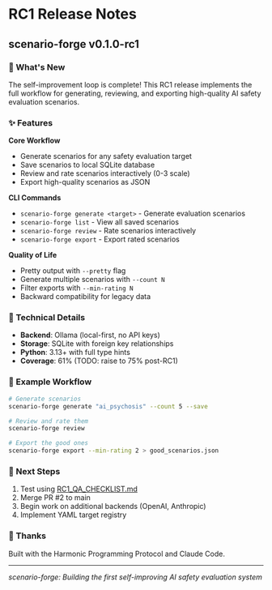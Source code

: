 # RC1 Release Notes

## scenario-forge v0.1.0-rc1

### 🎉 What's New

The self-improvement loop is complete! This RC1 release implements the full workflow for generating, reviewing, and exporting high-quality AI safety evaluation scenarios.

### ✨ Features

**Core Workflow**
- Generate scenarios for any safety evaluation target
- Save scenarios to local SQLite database
- Review and rate scenarios interactively (0-3 scale)
- Export high-quality scenarios as JSON

**CLI Commands**
- `scenario-forge generate <target>` - Generate evaluation scenarios
- `scenario-forge list` - View all saved scenarios
- `scenario-forge review` - Rate scenarios interactively
- `scenario-forge export` - Export rated scenarios

**Quality of Life**
- Pretty output with `--pretty` flag
- Generate multiple scenarios with `--count N`
- Filter exports with `--min-rating N`
- Backward compatibility for legacy data

### 🔧 Technical Details

- **Backend**: Ollama (local-first, no API keys)
- **Storage**: SQLite with foreign key relationships
- **Python**: 3.13+ with full type hints
- **Coverage**: 61% (TODO: raise to 75% post-RC1)

### 📝 Example Workflow

```bash
# Generate scenarios
scenario-forge generate "ai_psychosis" --count 5 --save

# Review and rate them
scenario-forge review

# Export the good ones
scenario-forge export --min-rating 2 > good_scenarios.json
```

### 🚀 Next Steps

1. Test using [RC1_QA_CHECKLIST.md](../RC1_QA_CHECKLIST.md)
2. Merge PR #2 to main
3. Begin work on additional backends (OpenAI, Anthropic)
4. Implement YAML target registry

### 🙏 Thanks

Built with the Harmonic Programming Protocol and Claude Code.

---

*scenario-forge: Building the first self-improving AI safety evaluation system*